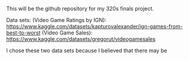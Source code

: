 This will be the github repository for my 320s finals project.

Data sets:
(Video Game Ratings by IGN): https://www.kaggle.com/datasets/kapturovalexander/ign-games-from-best-to-worst 
(Video Game Sales): https://www.kaggle.com/datasets/gregorut/videogamesales

I chose these two data sets because I believed that there may be 
